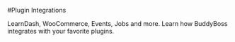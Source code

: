 #Plugin Integrations

LearnDash, WooCommerce, Events, Jobs and more. Learn how BuddyBoss integrates with your favorite plugins.